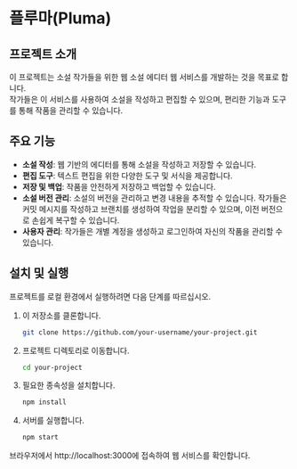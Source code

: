 # **플루마(Pluma)**

## **프로젝트 소개**

이 프로젝트는 소설 작가들을 위한 웹 소설 에디터 웹 서비스를 개발하는 것을 목표로 합니다.  
작가들은 이 서비스를 사용하여 소설을 작성하고 편집할 수 있으며, 편리한 기능과 도구를 통해 작품을 관리할 수 있습니다.

## **주요 기능**

- **소설 작성**: 웹 기반의 에디터를 통해 소설을 작성하고 저장할 수 있습니다.
- **편집 도구**: 텍스트 편집을 위한 다양한 도구 및 서식을 제공합니다.
- **저장 및 백업**: 작품을 안전하게 저장하고 백업할 수 있습니다.
- **소설 버전 관리**: 소설의 버전을 관리하고 변경 내용을 추적할 수 있습니다. 작가들은 커밋 메시지를 작성하고 브랜치를 생성하여 작업을 분리할 수 있으며, 이전 버전으로 손쉽게 복구할 수 있습니다.
- **사용자 관리**: 작가들은 개별 계정을 생성하고 로그인하여 자신의 작품을 관리할 수 있습니다.

## 설치 및 실행

프로젝트를 로컬 환경에서 실행하려면 다음 단계를 따르십시오.

1. 이 저장소를 클론합니다.

   ```bash
   git clone https://github.com/your-username/your-project.git
   ```

2. 프로젝트 디렉토리로 이동합니다.

   ```bash
   cd your-project
   ```

3. 필요한 종속성을 설치합니다.

   ```bash
   npm install
   ```

4. 서버를 실행합니다.

   ```bash
   npm start
   ```

브라우저에서 http://localhost:3000에 접속하여 웹 서비스를 확인합니다.
